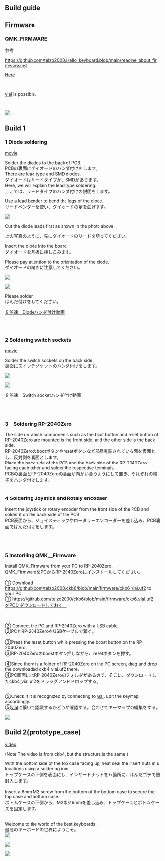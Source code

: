 ## Build guide


## Firmware


###  QMK_FIRMWARE

参考<br>

https://github.com/telzo2000/Hello_keyboard/blob/main/readme_about_firmware.md

[Here](https://github.com/telzo2000/ckb6/tree/main/firmware)

<br>

[vial](https://get.vial.today/) is possible.

<br>

![](img/img00002.png)

## Build 1

### 1 Diode soldering


[movie](https://www.youtube.com/watch?v=Ccrc7-rJzww)

Solder the diodes to the back of PCB.
<br>
PCBの裏面にダイオードのハンダ付けをします。
<br>
There are lead type and SMD diodes.
<br>
ダイオードはリードタイプか、SMDがあります。
<br>
Here, we will explain the lead type soldering.
<br>
ここでは、リードタイプのハンダ付けの説明をします。
<br>


Use a lead bender to bend the legs of the diode.
<br>
リードベンダーを使い、ダイオードの足を曲げます。
<br>

![](img/img00009.jpg)

Cut the diode leads first as shown in the photo above.
<br>

上の写真のように、先にダイオードのリードを切ってください。
<br>



Insert the diode into the board.
<br>
ダイオードを基板に挿しこみます。
<br>

Please pay attention to the orientation of the diode.
<br>
ダイオードの向きに注意してください。
<br>

![](img/img00011.jpg)

![](img/img00010.jpg)

Please solder.
<br>
はんだ付けをしてください。
<br>




[８倍速　Diodeハンダ付け動画](https://youtu.be/Yaodh2-XxV4)

<br>
<br>

### 2 Soldering switch sockets


[movie](https://www.youtube.com/watch?v=B_qjJxccLHA)

Solder the switch sockets on the back side.
<br>
裏面にスイッチソケットのハンダ付けをします。
<br>

![](img/img00012.jpg)

![](img/img00013.jpg)


[８倍速　Switch socketハンダ付け動画](https://youtu.be/E__mHvmIXQo)

<br><br>

### 3　Soldering RP-2040Zero  

The side on which components such as the boot button and reset button of RP-2040Zero are mounted is the front side, and the other side is the back side.
<br>
RP-2040Zeroのbootボタンやresetボタンなど部品実装されている面を表面とし、反対側を裏面とします。
<br>
Place the back side of the PCB and the back side of the RP-2040Zero facing each other and solder the respective terminals.
<br>
PCBの裏面とRP-2040Zeroの裏面が向かい合うようにして置き、それぞれの端子をハンダ付けします。
<br>
<br>

### 4 Soldering Joystick and Rotaly encodaer

Insert the joystick or rotary encoder from the front side of the PCB and solder it on the back side of the PCB.
<br>
PCB表面から、ジョイスティックやロータリーエンコーダーを差し込み、PCB裏面ではんだ付けをします。

<br><br>


### 5 Instorlling QMK＿Firmware

Install QMK_Firmware from your PC to RP-2040Zero.
<br>
QMK_FirmwareをPCからRP-2040Zeroにインストールしてください。
<br>
<br>
① Download https://github.com/telzo2000/ckb6/blob/main/firmware/ckb6_vial.uf2 to your PC.
<br>
① https://github.com/telzo2000/ckb6/blob/main/firmware/ckb6_vial.uf2　をPCにダウンロードしておく。

<br><br>
② Connect the PC and RP-2040Zero with a USB cable.
<br>
②PCとRP-2040ZeroをUSBケーブルで繋ぐ。
<br><br>
③Press the reset button while pressing the boost button on the RP-2040Zero.
<br>
③RP-2040Zeroのboostボタン押しながら、resetボタンを押す。
<br><br>
④Since there is a folder of RP-2040Zero on the PC screen, drag and drop the downloaded ckb4_vial.uf2 there.
<br>
④PC画面にはRP-2040Zeroのフォルダがあるので、そこに、ダウンロードしたckb4_vial.uf2をドラッグアンドドロップする。
<br><br>

⑤Check if it is recognized by connecting to [vial](https://get.vial.today/). Edit the keymap accordingly.
<br>
⑤[vial](https://get.vial.today/)に繋いで認識するかどうか確認する。合わせてキーマップの編集をする。
<br>

![](img/img00001.jpg)


## Build 2(prototype_case)

[video](https://www.youtube.com/watch?v=uL3kOORdtyU)

(Note The video is from ckb4, but the structure is the same.)

With the bottom side of the top case facing up, heat seal the insert nuts in 6 locations using a soldering iron.
<br>
トップケースの下側を表面にし、インサートナットを６箇所に、はんだゴテで熱封入します。
<br>
<br>
Insert a 6mm M2 screw from the bottom of the bottom case to secure the top case and bottom case.
<br>
ボトムケースの下側から、M2ネジ6mmを差し込み、トップケースとボトムケースを固定します。
<br>
<br>





Welcome to the world of the best keyboards.
<br>
最高のキーボードの世界にようこそ。
<br>
![](img/img00002.jpg)

![](img/img00003.jpg)

![](img/img00004.jpg)

